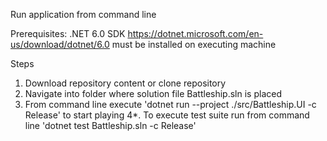 Run application from command line

Prerequisites: .NET 6.0 SDK https://dotnet.microsoft.com/en-us/download/dotnet/6.0 must be installed on executing machine

Steps
1.  Download repository content or clone repository
2.  Navigate into folder where solution file Battleship.sln is placed
3.  From command line execute 'dotnet run --project ./src/Battleship.UI -c Release' to start playing
4*. To execute test suite run from command line 'dotnet test Battleship.sln -c Release'